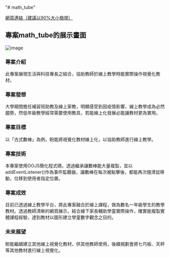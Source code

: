 "# math_tube" 
<p><a href="https://chang-chien.github.io/math_tube/">網頁連結（建議以90%大小檢視）</a></p>
<h2>專案math_tube的展示畫面</h2>

![image](https://user-images.githubusercontent.com/89545799/134816352-fd3ce1a3-8dad-47b1-af33-46c4aee83b1f.png)
<h3>專案介紹</h3>
此專案展現生活與科技專長之結合，協助教師於線上教學時能實際操作視覺化教材。
<h3>專案發想</h3>
大學期間擔任補習班助教及線上家教，明顯感受到因疫情影響，線上教學成為必然趨勢，然低年級教學經常需要使用教具，若能線上化發展必能讓教材更為實用。
<h3>專案目標</h3>
以「古式數棒」為例，盼能將視覺化教材線上化，以協助教師進行線上教學。
<h3>專案技術</h3>
本專案使用OOJS簡化程式碼，透過繼承讓數棒能大量複製，並以addEventListener()作為事件監聽器，讓數棒在每次被點擊後，都能再次隨滑鼠移動，位移到使用者指定位置。
<h3>專案成效</h3>
目前已透過線上教學平台，將此專案融合於線上課程，做為數名一年級學生的教學教材。透過教師清晰的網頁展示，結合線下家長輔助學童實際操作，確實能複製實體課程經驗，達到教材以圖形建立學童數字觀念之目的。
<h3>未來展望</h3>
盼能繼續建立其他線上視覺化教材，供其他教師使用，後續規劃會將七巧板、天秤等其他教材進行線上視覺化。
